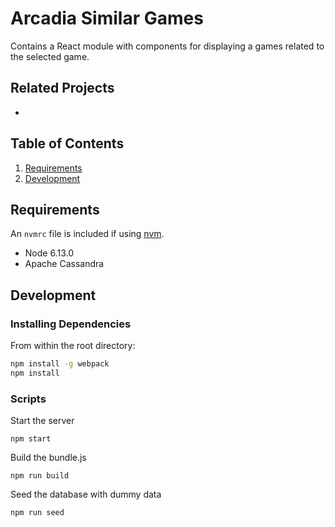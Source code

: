 # Arcadia Similar Games

Contains a React module with components for displaying a games related to the selected game.

## Related Projects
  
  - 
## Table of Contents

1. [Requirements](#requirements)
1. [Development](#development)

## Requirements

An `nvmrc` file is included if using [nvm](https://github.com/creationix/nvm).
- Node 6.13.0
- Apache Cassandra 

## Development

### Installing Dependencies

From within the root directory:
```sh
npm install -g webpack
npm install
```
### Scripts
Start the server
```
npm start
```
Build the bundle.js
```
npm run build
```
Seed the database with dummy data
```
npm run seed
```
